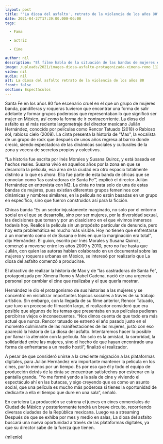 ```yaml
---
layout: post
title: "'La diosa del asfalto', retrato de la violencia de los años 80"
date: 2021-04-27T17:39:00.000-06:00
tags:

  - Fama

  - actriz

  - Cine

author: nil
description: "El filme habla de la situación de las bandas de mujeres en el área de Santa Fe en CdMx "
image: /uploads/2021/images-diosa-asfalto-protagonizada-ximena-romo_112_193_876_544.jpg
video: nil
audio: nil
alt: La diosa del asfalto retrato de la violencia de los años 80
front: false
section: Espectáculos
---
```


Santa Fe en los años 80 fue escenario cruel en el que un grupo de mujeres banda, pandilleras y roqueras tuvieron que encontrar una forma de salir adelante y formar grupos poderosos que representaban lo que significó ser mujer en México, así como la forma de ir contracorriente. La diosa del asfalto es el más reciente largometraje del director mexicano Julián Hernández, conocido por películas como Rencor Tatuado (2018) o Rabioso sol, rabioso cielo (2009). La cinta presenta la historia de “Max", la vocalista de un grupo de rock que después de unos años regresa al barrio donde creció, siendo espectadora de las dinámicas sociales y culturales de la zona y vocera de secretos propios y colectivos.

“La historia fue escrita por Inés Morales y Susana Quiroz, y está basada en hechos reales. Susana vivió en aquellos años por la zona en que se desarrolla la película, esa área de la ciudad era otro espacio totalmente distinto a lo que es ahora. Ella fue parte de esta banda de chicas que se conocían como ‘las castradoras de Santa Fe’”, explicó el director Julián Hernández en entrevista con M2. La cinta no trata solo de una de estas bandas de mujeres, pues existían diferentes grupos femeninos con dinámicas y nombres similares, en la película no están basadas en un grupo en específico, sino que fueron construidos así para la ficción.

Chicas banda “Es un sector injustamente marginado, no solo por el entorno social en el que se desarrolla, sino por ser mujeres, por la diversidad sexual, las decisiones que toman y por un clasicismo en el que vivimos inmersos todavía hoy. Realicé la película sin un propósito particular de denuncia, pero hoy esta problemática es mucho más visible. Hoy no tienen que enfrentarse a un momento como el de Susana e Inés en que la marginación era total”, dijo Hernández. El guion, escrito por Inés Morales y Susana Quiroz, comenzó a moverse entre los años 2009 y 2010, pero no fue hasta que Julián, con quien las autoras habían colaborado en un documental sobre las mujeres y roqueras urbanas en México, se interesó por realizarlo que La diosa del asfalto comenzó a producirse.

El atractivo de realizar la historia de Max y de “las castradoras de Santa Fe”, protagonizada por Ximena Romo y Mabel Cadena, nació de una urgencia personal por cambiar el cine que realizaba y el que quería mostrar.

Hernández le dio el protagonismo de sus historias a las mujeres y se concentró en visibilizar importantes tópicos sociales a través de su trabajo artístico. Sin embargo, con la llegada de su filme anterior, Rencor Tatuado, que tuvo un proceso de filmación largo, el realizador consideró que era posible que algunos de los temas que presentaba en sus películas pudieran percibirse viejos o inconsecuentes. “Nos dimos cuenta de que todo era más actual que nunca. Rencor tatuado se estrenó el año pasado justo en el momento culminante de las manifestaciones de las mujeres, justo con eso apareció la historia de La diosa del asfalto. Intentaremos hacer lo posible por llamar la atención con la película. No solo es la amistad, la sororidad, la solidaridad entre las mujeres, sino el hecho de que hayan encontrado una forma de enfrentarse a un medio hostil”, finalizó el realizador.

A pesar de que consideró unirse a la creciente migración a las plataformas digitales, para Julián Hernández era importante mantener la película en los cines, por lo menos por un tiempo. Es por eso que él y todo el equipo de producción detrás de la cinta se encuentran satisfechos por estrenar en la pantalla grande. “Yo me formé yendo a la sala de cine y viviendo el espectáculo ahí en las butacas, y sigo creyendo que es como un asunto social, que una película es mucho más poderosa si tienes la oportunidad de dedicarte a ella el tiempo que dure en una sala”, señaló.

En cartelera La producción se estrena el jueves en cines comerciales de Ciudad de México y posteriormente tendrá un breve circuito, recorriendo diversas ciudades de la República mexicana. Luego va a streaming Después de que se exhiba por mes y medio en salas, La diosa del asfalto buscará una nueva oportunidad a través de las plataformas digitales, ya que su director sabe de la fuerza que tienen.

(milenio)